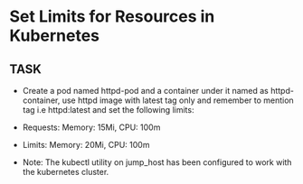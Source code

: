 # Set Limits for Resources in Kubernetes

## TASK 
- Create a pod named httpd-pod and a container under it named as httpd-container, use httpd image with latest tag only and remember to mention tag i.e httpd:latest and set the following limits:

- Requests: Memory: 15Mi, CPU: 100m

- Limits: Memory: 20Mi, CPU: 100m

- Note: The kubectl utility on jump_host has been configured to work with the kubernetes cluster.